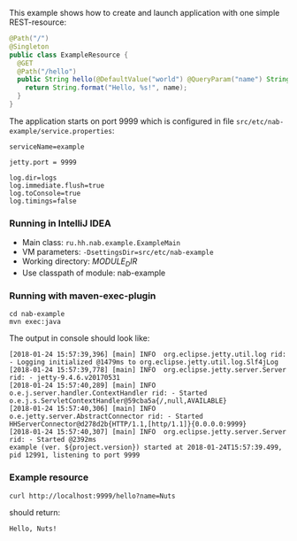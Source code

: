 This example shows how to create and launch application with one simple REST-resource:

```java
@Path("/")
@Singleton
public class ExampleResource {
  @GET
  @Path("/hello")
  public String hello(@DefaultValue("world") @QueryParam("name") String name) {
    return String.format("Hello, %s!", name);
  }
}
```

The application starts on port 9999 which is configured in file `src/etc/nab-example/service.properties`:

```properties
serviceName=example

jetty.port = 9999

log.dir=logs
log.immediate.flush=true
log.toConsole=true
log.timings=false
``` 

### Running in IntelliJ IDEA

* Main class: `ru.hh.nab.example.ExampleMain`
* VM parameters: `-DsettingsDir=src/etc/nab-example`
* Working directory: $MODULE_DIR$
* Use classpath of module: nab-example

### Running with maven-exec-plugin

```
cd nab-example
mvn exec:java
```

The output in console should look like:

```
[2018-01-24 15:57:39,396] [main] INFO  org.eclipse.jetty.util.log rid: - Logging initialized @1479ms to org.eclipse.jetty.util.log.Slf4jLog
[2018-01-24 15:57:39,778] [main] INFO  org.eclipse.jetty.server.Server rid: - jetty-9.4.6.v20170531
[2018-01-24 15:57:40,289] [main] INFO  o.e.j.server.handler.ContextHandler rid: - Started o.e.j.s.ServletContextHandler@59cba5a{/,null,AVAILABLE}
[2018-01-24 15:57:40,306] [main] INFO  o.e.jetty.server.AbstractConnector rid: - Started HHServerConnector@d278d2b{HTTP/1.1,[http/1.1]}{0.0.0.0:9999}
[2018-01-24 15:57:40,307] [main] INFO  org.eclipse.jetty.server.Server rid: - Started @2392ms
example (ver. ${project.version}) started at 2018-01-24T15:57:39.499, pid 12991, listening to port 9999
```

### Example resource

```
curl http://localhost:9999/hello?name=Nuts
```

should return:

```
Hello, Nuts!
```
